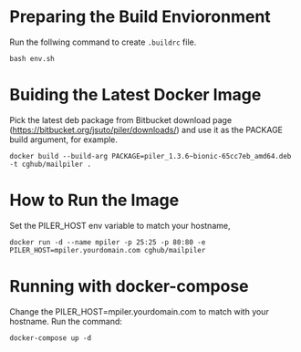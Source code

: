 # Preparing the Build Envioronment

Run the follwing command to create `.buildrc` file.

```
bash env.sh
```

# Buiding the Latest Docker Image 

Pick the latest deb package from Bitbucket download page (https://bitbucket.org/jsuto/piler/downloads/)
and use it as the PACKAGE build argument, for example.

```
docker build --build-arg PACKAGE=piler_1.3.6~bionic-65cc7eb_amd64.deb -t cghub/mailpiler .
```

# How to Run the Image

Set the PILER_HOST env variable to match your hostname, 

```
docker run -d --name mpiler -p 25:25 -p 80:80 -e PILER_HOST=mpiler.yourdomain.com cghub/mailpiler
```
# Running with docker-compose

Change the PILER_HOST=mpiler.yourdomain.com to match with your hostname. Run the command:

```
docker-compose up -d
```



